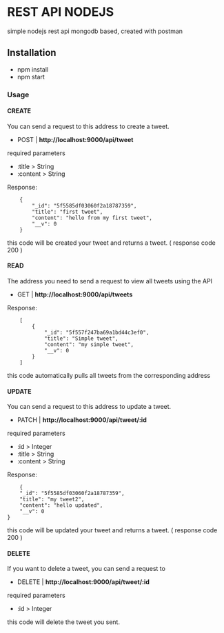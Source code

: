 # REST API NODEJS

simple nodejs rest api mongodb based, created with postman

## Installation

- npm install
- npm start

### Usage

#### CREATE

You can send a request to this address to create a tweet.

- POST | **http://localhost:9000/api/tweet**

required parameters

- :title > String
- :content > String

Response:

```
    {
        "_id": "5f5585df03060f2a18787359",
        "title": "first tweet",
        "content": "hello from my first tweet",
        "__v": 0
    }
```

this code will be created your tweet and returns a tweet. ( response code 200 )

#### READ

The address you need to send a request to view all tweets using the API

- GET | **http://localhost:9000/api/tweets**

Response:

```
    [
        {
            "_id": "5f557f247ba69a1bd44c3ef0",
            "title": "Simple tweet",
            "content": "my simple tweet",
            "__v": 0
        }
    ]
```

this code automatically pulls all tweets from the corresponding address

#### UPDATE

You can send a request to this address to update a tweet.

- PATCH | **http://localhost:9000/api/tweet/:id**

required parameters

- :id > Integer
- :title > String
- :content > String

Response:

```
    {
    "_id": "5f5585df03060f2a18787359",
    "title": "my tweet2",
    "content": "hello updated",
    "__v": 0
}
```

this code will be updated your tweet and returns a tweet. ( response code 200 )

#### DELETE

If you want to delete a tweet, you can send a request to

- DELETE | **http://localhost:9000/api/tweet/:id**

required parameters

- :id > Integer

this code will delete the tweet you sent.
